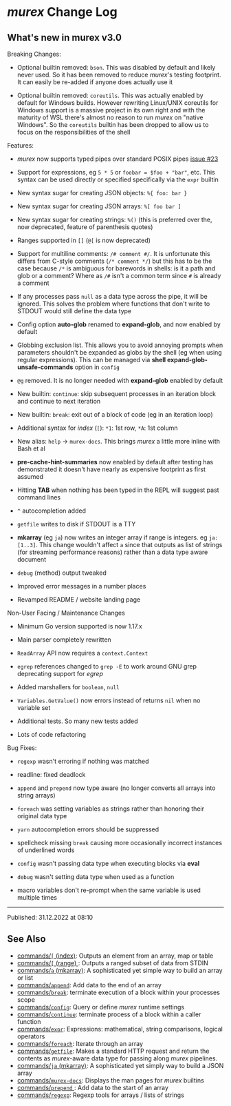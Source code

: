 # _murex_ Change Log

## What's new in murex v3.0

Breaking Changes:

* Optional builtin removed: `bson`. This was disabled by default and likely never used. So it has been removed to reduce _murex_'s testing footprint. It can easily be re-added if anyone does actually use it

* Optional builtin removed: `coreutils`. This was actually enabled by default for Windows builds. However rewriting Linux/UNIX coreutils for Windows support is a massive project in its own right and with the maturity of WSL there's almost no reason to run _murex_ on "native Windows". So the `coreutils` builtin has been dropped to allow us to focus on the responsibilities of the shell

Features:

* _murex_ now supports typed pipes over standard POSIX pipes [issue #23](https://github.com/lmorg/murex/issues/23)

* Support for expressions, eg `5 * 5` or `foobar = $foo + "bar"`, etc. This syntax can be used directly or specified specifically via the `expr` builtin

* New syntax sugar for creating JSON objects: `%{ foo: bar }`

* New syntax sugar for creating JSON arrays: `%[ foo bar ]`

* New syntax sugar for creating strings: `%()` (this is preferred over the, now deprecated, feature of parenthesis quotes)

* Ranges supported in `[]` (`@[` is now deprecated)

* Support for multiline comments: `/# comment #/`. It is unfortunate this differs from C-style comments (`/* comment */`) but this has to be the case because `/*` is ambiguous for barewords in shells: is it a path and glob or a comment? Where as `/#` isn't a common term since `#` is already a comment

* If any processes pass `null` as a data type across the pipe, it will be ignored. This solves the problem where functions that don't write to STDOUT would still define the data type

* Config option **auto-glob** renamed to **expand-glob**, and now enabled by default

* Globbing exclusion list. This allows you to avoid annoying prompts when parameters shouldn't be expanded as globs by the shell (eg when using regular expressions). This can be managed via **shell expand-glob-unsafe-commands** option in `config`

* `@g` removed. It is no longer needed with **expand-glob** enabled by default

* New builtin: `continue`: skip subsequent processes in an iteration block and continue to next iteration

* New builtin: `break`: exit out of a block of code (eg in an iteration loop)

* Additional syntax for _index_ (`[`): `*1`: 1st row, `*A`: 1st column

* New alias: `help` -> `murex-docs`. This brings _murex_ a little more inline with Bash et al

* **pre-cache-hint-summaries** now enabled by default after testing has demonstrated it doesn't have nearly as expensive footprint as first assumed

* Hitting **TAB** when nothing has been typed in the REPL will suggest past command lines

* `^` autocompletion added

* `getfile` writes to disk if STDOUT is a TTY

* **mkarray** (eg `ja`) now writes an integer array if range is integers. eg `ja: [1..3]`. This change wouldn't affect `a` since that outputs as list of strings (for streaming performance reasons) rather than a data type aware document

* `debug` (method) output tweaked

* Improved error messages in a number places

* Revamped README / website landing page

Non-User Facing / Maintenance Changes

* Minimum Go version supported is now 1.17.x

* Main parser completely rewritten

* `ReadArray` API now requires a `context.Context`

* `egrep` references changed to `grep -E` to work around GNU grep deprecating support for _egrep_

* Added marshallers for `boolean`, `null`

* `Variables.GetValue()` now errors instead of returns `nil` when no variable set

* Additional tests. So many new tests added

* Lots of code refactoring

Bug Fixes:

* `regexp` wasn't erroring if nothing was matched

* readline: fixed deadlock

* `append` and `prepend` now type aware (no longer converts all arrays into string arrays)

* `foreach` was setting variables as strings rather than honoring their original data type

* `yarn` autocompletion errors should be suppressed

* spellcheck missing `break` causing more occasionally incorrect instances of underlined words

* `config` wasn't passing data type when executing blocks via **eval**

* `debug` wasn't setting data type when used as a function

* macro variables don't re-prompt when the same variable is used multiple times

<hr>

Published: 31.12.2022 at 08:10

## See Also

* [commands/`[` (index)](../commands/index.md):
  Outputs an element from an array, map or table
* [commands/`[` (range) ](../commands/range.md):
  Outputs a ranged subset of data from STDIN
* [commands/`a` (mkarray)](../commands/a.md):
  A sophisticated yet simple way to build an array or list
* [commands/`append`](../commands/append.md):
  Add data to the end of an array
* [commands/`break`](../commands/break.md):
  terminate execution of a block within your processes scope
* [commands/`config`](../commands/config.md):
  Query or define _murex_ runtime settings
* [commands/`continue`](../commands/continue.md):
  terminate process of a block within a caller function
* [commands/`expr`](../commands/expr.md):
  Expressions: mathematical, string comparisons, logical operators
* [commands/`foreach`](../commands/foreach.md):
  Iterate through an array
* [commands/`getfile`](../commands/getfile.md):
  Makes a standard HTTP request and return the contents as _murex_-aware data type for passing along _murex_ pipelines.
* [commands/`ja` (mkarray)](../commands/ja.md):
  A sophisticated yet simply way to build a JSON array
* [commands/`murex-docs`](../commands/murex-docs.md):
  Displays the man pages for _murex_ builtins
* [commands/`prepend` ](../commands/prepend.md):
  Add data to the start of an array
* [commands/`regexp`](../commands/regexp.md):
  Regexp tools for arrays / lists of strings